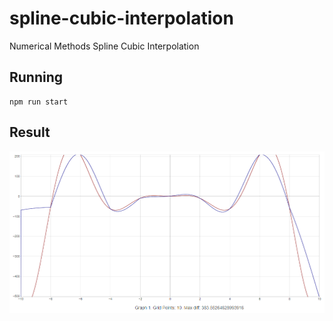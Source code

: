 # spline-cubic-interpolation
Numerical Methods Spline Cubic Interpolation

## Running
```shell
npm run start
```

## Result
![Graph 1](https://github.com/akozorez/cubic-spline-interpolation/blob/main/graph1.png?raw=true)
